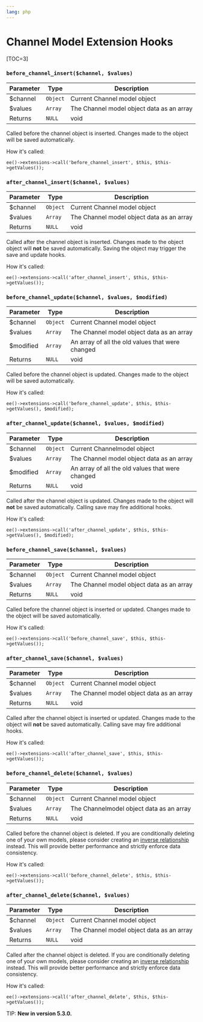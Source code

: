 ```yaml
---
lang: php
---
```


<!--
    This source file is part of the open source project
    ExpressionEngine User Guide (https://github.com/ExpressionEngine/ExpressionEngine-User-Guide)

    @link      https://expressionengine.com/
    @copyright Copyright (c) 2003-2020, Packet Tide, LLC (https://ellislab.com)
    @license   https://expressionengine.com/license Licensed under Apache License, Version 2.0
-->

# Channel Model Extension Hooks

[TOC=3]

### `before_channel_insert($channel, $values)`

| Parameter | Type     | Description                                    |
| --------- | -------- | ---------------------------------------------- |
| \$channel | `Object` | Current Channel model object                   |
| \$values  | `Array`  | The Channel model object data as an array      |
| Returns   | `NULL`   | void                                           |

Called before the channel object is inserted. Changes made to the object will be saved automatically.

How it's called:

    ee()->extensions->call('before_channel_insert', $this, $this->getValues());

### `after_channel_insert($channel, $values)`

| Parameter | Type     | Description                                    |
| --------- | -------- | ---------------------------------------------- |
| \$channel | `Object` | Current Channel model object                   |
| \$values  | `Array`  | The Channel model object data as an array      |
| Returns   | `NULL`   | void                                           |

Called after the channel object is inserted. Changes made to the object object will **not** be saved automatically. Saving the object may trigger the save and update hooks.

How it's called:

    ee()->extensions->call('after_channel_insert', $this, $this->getValues());

### `before_channel_update($channel, $values, $modified)`

| Parameter  | Type     | Description                                      |
| ---------- | -------- | ------------------------------------------------ |
| \$channel  | `Object` | Current Channel model object                     |
| \$values   | `Array`  | The Channel model object data as an array        |
| \$modified | `Array`  | An array of all the old values that were changed |
| Returns    | `NULL`   | void                                             |

Called before the channel object is updated. Changes made to the object will be saved automatically.

How it's called:

    ee()->extensions->call('before_channel_update', $this, $this->getValues(), $modified);

### `after_channel_update($channel, $values, $modified)`

| Parameter  | Type     | Description                                      |
| ---------- | -------- | ------------------------------------------------ |
| \$channel  | `Object` | Current Channelmodel object                      |
| \$values   | `Array`  | The Channel model object data as an array        |
| \$modified | `Array`  | An array of all the old values that were changed |
| Returns    | `NULL`   | void                                             |

Called after the channel object is updated. Changes made to the object will **not** be saved automatically. Calling save may fire additional hooks.

How it's called:

    ee()->extensions->call('after_channel_update', $this, $this->getValues(), $modified);

### `before_channel_save($channel, $values)`

| Parameter | Type     | Description                                    |
| --------- | -------- | ---------------------------------------------- |
| \$channel | `Object` | Current Channel model object                   |
| \$values  | `Array`  | The Channel model object data as an array      |
| Returns   | `NULL`   | void                                           |

Called before the channel object is inserted or updated. Changes made to the object will be saved automatically.

How it's called:

    ee()->extensions->call('before_channel_save', $this, $this->getValues());

### `after_channel_save($channel, $values)`

| Parameter | Type     | Description                                    |
| --------- | -------- | ---------------------------------------------- |
| \$channel | `Object` | Current Channel model object                   |
| \$values  | `Array`  | The Channel model object data as an array      |
| Returns   | `NULL`   | void                                           |

Called after the channel object is inserted or updated. Changes made to the object will **not** be saved automatically. Calling save may fire additional hooks.

How it's called:

    ee()->extensions->call('after_channel_save', $this, $this->getValues());

### `before_channel_delete($channel, $values)`

| Parameter | Type     | Description                                    |
| --------- | -------- | ---------------------------------------------- |
| \$channel | `Object` | Current Channel model object                   |
| \$values  | `Array`  | The Channelmodel object data as an array       |
| Returns   | `NULL`   | void                                           |

Called before the channel object is deleted. If you are conditionally deleting one of your own models, please consider creating an [inverse relationship](development/services/model/relating-models.md#inverse-relationships) instead. This will provide better performance and strictly enforce data consistency.

How it's called:

    ee()->extensions->call('before_channel_delete', $this, $this->getValues());

### `after_channel_delete($channel, $values)`

| Parameter | Type     | Description                                    |
| --------- | -------- | ---------------------------------------------- |
| \$channel | `Object` | Current Channel model object                   |
| \$values  | `Array`  | The Channel model object data as an array      |
| Returns   | `NULL`   | void                                           |

Called after the channel object is deleted. If you are conditionally deleting one of your own models, please consider creating an [inverse relationship](development/services/model/relating-models.md#inverse-relationships) instead. This will provide better performance and strictly enforce data consistency.

How it's called:

    ee()->extensions->call('after_channel_delete', $this, $this->getValues());

TIP: **New in version 5.3.0.**
